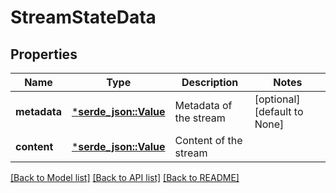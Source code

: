 # StreamStateData

## Properties
Name | Type | Description | Notes
------------ | ------------- | ------------- | -------------
**metadata** | [***serde_json::Value**](.md) | Metadata of the stream | [optional] [default to None]
**content** | [***serde_json::Value**](.md) | Content of the stream | 

[[Back to Model list]](../README.md#documentation-for-models) [[Back to API list]](../README.md#documentation-for-api-endpoints) [[Back to README]](../README.md)


